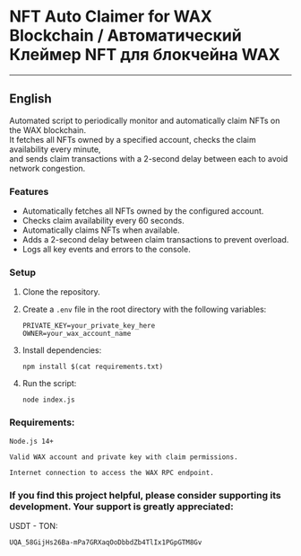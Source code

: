# NFT Auto Claimer for WAX Blockchain / Автоматический Клеймер NFT для блокчейна WAX

---

## English

Automated script to periodically monitor and automatically claim NFTs on the WAX blockchain.  
It fetches all NFTs owned by a specified account, checks the claim availability every minute,  
and sends claim transactions with a 2-second delay between each to avoid network congestion.

### Features

- Automatically fetches all NFTs owned by the configured account.  
- Checks claim availability every 60 seconds.  
- Automatically claims NFTs when available.  
- Adds a 2-second delay between claim transactions to prevent overload.  
- Logs all key events and errors to the console.

### Setup

1. Clone the repository.

2. Create a `.env` file in the root directory with the following variables:

   ```env
   PRIVATE_KEY=your_private_key_here
   OWNER=your_wax_account_name

3. Install dependencies:
   ```env
   npm install $(cat requirements.txt)

4. Run the script:
   ```env
   node index.js
   
### Requirements:

    Node.js 14+
	
    Valid WAX account and private key with claim permissions.
	
    Internet connection to access the WAX RPC endpoint.


 ### If you find this project helpful, please consider supporting its development. Your support is greatly appreciated:
   USDT - TON:
   
	UQA_58GijHs26Ba-mPa7GRXaqOoDbbdZb4TlIx1PGpGTM8Gv
